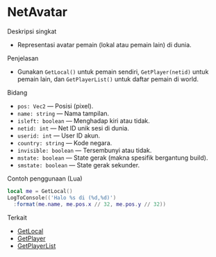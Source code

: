 # NetAvatar

Deskripsi singkat
- Representasi avatar pemain (lokal atau pemain lain) di dunia.

Penjelasan
- Gunakan `GetLocal()` untuk pemain sendiri, `GetPlayer(netid)` untuk pemain lain, dan `GetPlayerList()` untuk daftar pemain di world.

Bidang
- `pos: Vec2` — Posisi (pixel).
- `name: string` — Nama tampilan.
- `isleft: boolean` — Menghadap kiri atau tidak.
- `netid: int` — Net ID unik sesi di dunia.
- `userid: int` — User ID akun.
- `country: string` — Kode negara.
- `invisible: boolean` — Tersembunyi atau tidak.
- `mstate: boolean` — State gerak (makna spesifik bergantung build).
- `smstate: boolean` — State gerak sekunder.

Contoh penggunaan (Lua)
```lua
local me = GetLocal()
LogToConsole(('Halo %s di (%d,%d)')
  :format(me.name, me.pos.x // 32, me.pos.y // 32))
```

Terkait
- [GetLocal](../functions/GetLocal.md)
- [GetPlayer](../functions/GetPlayer.md)
- [GetPlayerList](../functions/GetPlayerList.md)
